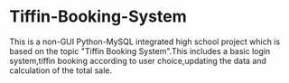 # Tiffin-Booking-System
This is a non-GUI Python-MySQL integrated high school project which is based on the topic "Tiffin Booking System".This includes a basic login system,tiffin booking according to user choice,updating the data and calculation of the total sale.
